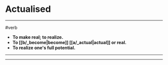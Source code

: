 # Actualised
---
#verb
- **To make real; to realize.**
- **To [[b/_become|become]] [[a/_actual|actual]] or real.**
- **To realize one's full potential.**
---
---

